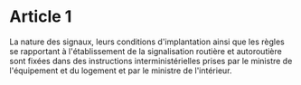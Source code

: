 # Article 1

La nature des signaux, leurs conditions d'implantation ainsi que les règles se rapportant à l'établissement de la signalisation routière et autoroutière sont fixées dans des instructions interministérielles prises par le ministre de l'équipement et du logement et par le ministre de l'intérieur.
